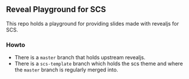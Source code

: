 ## Reveal Playground for SCS

This repo holds a playground for providing slides made with revealjs for SCS.

### Howto

* There is a `master` branch that holds upstream revealjs.
* There is a `scs-template` branch which holds the scs theme and where the `master` branch is regularly merged into.


